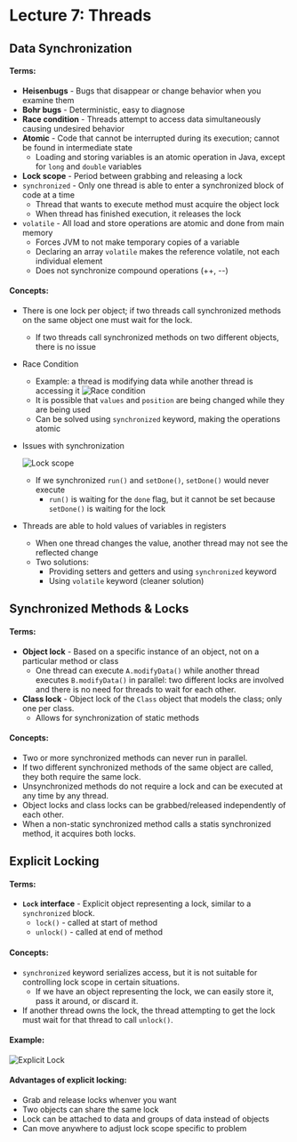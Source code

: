 # Lecture 7: Threads
## Data Synchronization
#### Terms:
- **Heisenbugs** - Bugs that disappear or change behavior when you examine them
- **Bohr bugs** - Deterministic, easy to diagnose
- **Race condition** - Threads attempt to access data simultaneously causing undesired behavior
- **Atomic** - Code that cannot be interrupted during its execution; cannot be found in intermediate state
  - Loading and storing variables is an atomic operation in Java, except for `long` and `double` variables
- **Lock scope** - Period between grabbing and releasing a lock
- `synchronized` - Only one thread is able to enter a synchronized block of code at a time
  - Thread that wants to execute method must acquire the object lock
  - When thread has finished execution, it releases the lock
- `volatile` - All load and store operations are atomic and done from main memory
  - Forces JVM to not make temporary copies of a variable
  - Declaring an array `volatile` makes the reference volatile, not each individual element
  - Does not synchronize compound operations (++, --)
#### Concepts:
- There is one lock per object; if two threads call synchronized methods on the same object one must wait for the lock.
  - If two threads call synchronized methods on two different objects, there is no issue
- Race Condition
  - Example: a thread is modifying data while another thread is accessing it
  ![Race condition](https://raw.github.com/jarretflack/cs455Studying/master/Midterm/images/L7-race-condition.png?raw=true)
  - It is possible that `values` and `position` are being changed while they are being used
  - Can be solved using `synchronized` keyword, making the operations atomic
- Issues with synchronization


  ![Lock scope](https://raw.github.com/jarretflack/cs455Studying/master/Midterm/images/L7-lock-scope.png?raw=true)
  - If we synchronized `run()` and `setDone()`, `setDone()` would never execute
    - `run()` is waiting for the `done` flag, but it cannot be set because `setDone()` is waiting for the lock
- Threads are able to hold values of variables in registers
  - When one thread changes the value, another thread may not see the reflected change
  - Two solutions:
    - Providing setters and getters and using `synchronized` keyword
    - Using `volatile` keyword (cleaner solution)

## Synchronized Methods & Locks
#### Terms:
- **Object lock** - Based on a specific instance of an object, not on a particular method or class
  - One thread can execute `A.modifyData()` while another thread executes `B.modifyData()` in parallel: two different locks are involved and there is no need for threads to wait for each other.
- **Class lock** - Object lock of the `Class` object that models the class; only one per class.
  - Allows for synchronization of static methods
#### Concepts:
- Two or more synchronized methods can never run in parallel.
- If two different synchronized methods of the same object are called, they both require the same lock.
- Unsynchronized methods do not require a lock and can be executed at any time by any thread.
- Object locks and class locks can be grabbed/released independently of each other.
- When a non-static synchronized method calls a statis synchronized method, it acquires both locks.

## Explicit Locking
#### Terms:
- **`Lock` interface** - Explicit object representing a lock, similar to a `synchronized` block.
  - `lock()` - called at start of method
  - `unlock()` - called at end of method
#### Concepts:
- `synchronized` keyword serializes access, but it is not suitable for controlling lock scope in certain situations.
  - If we have an object representing the lock, we can easily store it, pass it around, or discard it.
- If another thread owns the lock, the thread attempting to get the lock must wait for that thread to call `unlock()`.
#### Example:


![Explicit Lock](https://raw.github.com/jarretflack/cs455Studying/master/Midterm/images/L7-explicit-locking.png?raw=true)
#### Advantages of explicit locking:
  - Grab and release locks whenver you want
  - Two objects can share the same lock
  - Lock can be attached to data and groups of data instead of objects
  - Can move anywhere to adjust lock scope specific to problem
